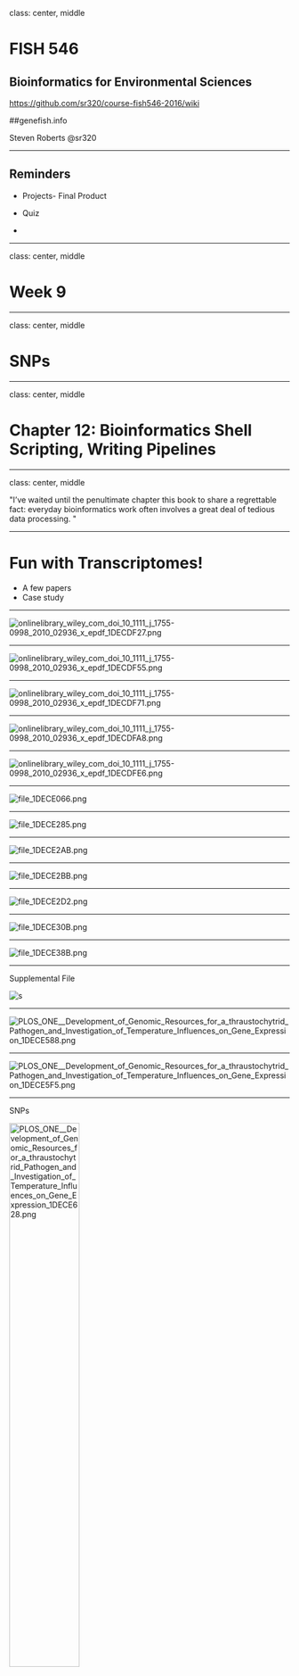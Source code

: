 class: center, middle

# FISH 546 
## Bioinformatics for Environmental Sciences

https://github.com/sr320/course-fish546-2016/wiki

##genefish.info

Steven Roberts
@sr320

---

## Reminders

- Projects- Final Product

- Quiz

- 



---

class: center, middle


# Week 9


---


class: center, middle


# SNPs


---


class: center, middle


# Chapter 12: Bioinformatics Shell Scripting, Writing Pipelines

---

class: center, middle

"I’ve waited until the penultimate chapter this book to share a regrettable fact: everyday bioinformatics work often involves a great deal of tedious data processing. "


---



# Fun with Transcriptomes!

- A few papers
- Case study



---

<img src="http://eagle.fish.washington.edu/cnidarian/skitch/onlinelibrary_wiley_com_doi_10_1111_j_1755-0998_2010_02936_x_epdf_1DECDF27.png" alt="onlinelibrary_wiley_com_doi_10_1111_j_1755-0998_2010_02936_x_epdf_1DECDF27.png"/>

---

<img src="http://eagle.fish.washington.edu/cnidarian/skitch/onlinelibrary_wiley_com_doi_10_1111_j_1755-0998_2010_02936_x_epdf_1DECDF55.png" alt="onlinelibrary_wiley_com_doi_10_1111_j_1755-0998_2010_02936_x_epdf_1DECDF55.png"/>

---

<img src="http://eagle.fish.washington.edu/cnidarian/skitch/onlinelibrary_wiley_com_doi_10_1111_j_1755-0998_2010_02936_x_epdf_1DECDF71.png" alt="onlinelibrary_wiley_com_doi_10_1111_j_1755-0998_2010_02936_x_epdf_1DECDF71.png"/>

---

<img src="http://eagle.fish.washington.edu/cnidarian/skitch/onlinelibrary_wiley_com_doi_10_1111_j_1755-0998_2010_02936_x_epdf_1DECDFA8.png" alt="onlinelibrary_wiley_com_doi_10_1111_j_1755-0998_2010_02936_x_epdf_1DECDFA8.png"/>

---

<img src="http://eagle.fish.washington.edu/cnidarian/skitch/onlinelibrary_wiley_com_doi_10_1111_j_1755-0998_2010_02936_x_epdf_1DECDFE6.png" alt="onlinelibrary_wiley_com_doi_10_1111_j_1755-0998_2010_02936_x_epdf_1DECDFE6.png"/>

---

<img src="http://eagle.fish.washington.edu/cnidarian/skitch/file_1DECE066.png" alt="file_1DECE066.png"/>

---

<img src="http://eagle.fish.washington.edu/cnidarian/skitch/file_1DECE285.png" alt="file_1DECE285.png"/>

---

<img src="http://eagle.fish.washington.edu/cnidarian/skitch/file_1DECE2AB.png" alt="file_1DECE2AB.png"/>

---
<img src="http://eagle.fish.washington.edu/cnidarian/skitch/file_1DECE2BB.png" alt="file_1DECE2BB.png"/>

---

<img src="http://eagle.fish.washington.edu/cnidarian/skitch/file_1DECE2D2.png" alt="file_1DECE2D2.png"/>

---

<img src="http://eagle.fish.washington.edu/cnidarian/skitch/file_1DECE30B.png" alt="file_1DECE30B.png"/>

---

<img src="http://eagle.fish.washington.edu/cnidarian/skitch/file_1DECE38B.png" alt="file_1DECE38B.png"/>

---
Supplemental File

![s](https://drops.azureedge.net/drops/files/acc_524195/dE60?rscd=inline%3B%20filename%3DScreen%2520Capture%2520on%25202016-11-28%2520at%252014-14-56.gif&rsct=image%2Fgif&se=2016-11-28T22%3A45%3A37Z&sig=zrdl6KMgomMSajWbkfyg%2BiiGSV%2BthZVtapGfHa2XKwM%3D&sp=r&sr=b&st=2016-11-28T21%3A45%3A37Z&sv=2013-08-15)

---

<img src="http://eagle.fish.washington.edu/cnidarian/skitch/PLOS_ONE__Development_of_Genomic_Resources_for_a_thraustochytrid_Pathogen_and_Investigation_of_Temperature_Influences_on_Gene_Expression_1DECE588.png" alt="PLOS_ONE__Development_of_Genomic_Resources_for_a_thraustochytrid_Pathogen_and_Investigation_of_Temperature_Influences_on_Gene_Expression_1DECE588.png"/>

---

<img src="http://eagle.fish.washington.edu/cnidarian/skitch/PLOS_ONE__Development_of_Genomic_Resources_for_a_thraustochytrid_Pathogen_and_Investigation_of_Temperature_Influences_on_Gene_Expression_1DECE5F5.png" alt="PLOS_ONE__Development_of_Genomic_Resources_for_a_thraustochytrid_Pathogen_and_Investigation_of_Temperature_Influences_on_Gene_Expression_1DECE5F5.png"/>

---

SNPs

<img src="http://eagle.fish.washington.edu/cnidarian/skitch/PLOS_ONE__Development_of_Genomic_Resources_for_a_thraustochytrid_Pathogen_and_Investigation_of_Temperature_Influences_on_Gene_Expression_1DECE628.png" alt="PLOS_ONE__Development_of_Genomic_Resources_for_a_thraustochytrid_Pathogen_and_Investigation_of_Temperature_Influences_on_Gene_Expression_1DECE628.png" width ="50%"/>

---

<img src="http://eagle.fish.washington.edu/cnidarian/skitch/PLOS_ONE__Development_of_Genomic_Resources_for_a_thraustochytrid_Pathogen_and_Investigation_of_Temperature_Influences_on_Gene_Expression_1DECE65C.png" alt="PLOS_ONE__Development_of_Genomic_Resources_for_a_thraustochytrid_Pathogen_and_Investigation_of_Temperature_Influences_on_Gene_Expression_1DECE65C.png"/>

---
Figshare

![supp](https://drops.azureedge.net/drops/files/acc_524195/14vpT?rscd=inline%3B%20filename%3DScreen%2520Capture%2520on%25202016-11-28%2520at%252014-29-23.gif&rsct=image%2Fgif&se=2016-11-28T23%3A00%3A31Z&sig=9mpi65637nGrRPshTB6pHY%2FYmsHf0NctesXxK1ZgYkc%3D&sp=r&sr=b&st=2016-11-28T22%3A00%3A31Z&sv=2013-08-15)

